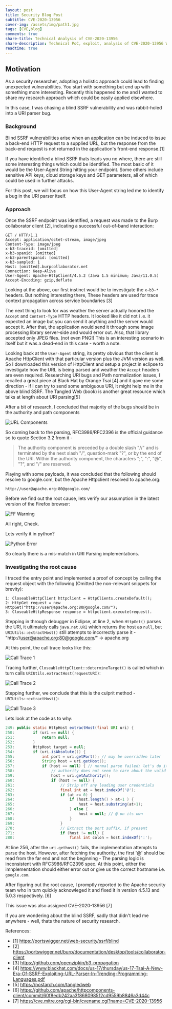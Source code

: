 ```yaml
---
layout: post
title: Security Blog Post 
subtitle: CVE-2020-13956
cover-img: /assets/img/path1.jpg
tags: [CVE,blog]
comments: true
share-title: Technical Analysis of CVE-2020-13956
share-description: Technical PoC, exploit, analysis of CVE-2020-13956 Written by Priyank
readtime: true
---
```


## Motivation
As a security researcher, adopting a holistic approach could lead to finding unexpected vulnerabilities. You start with something but end up with something more interesting. Recently this happened to me and I wanted to share my research approach which could be easily applied elsewhere. 

In this case, I was chasing a blind SSRF vulnerability and was rabbit-holed into a URI parser bug.

### Background

Blind SSRF vulnerabilities arise when an application can be induced to issue a back-end HTTP request to a supplied URL, but the response from the back-end request is not returned in the application's front-end response.[1]

If you have identified a blind SSRF thats leads you no where, there are still some interesting things which could be identified. The most basic of it would be the User-Agent String hitting your endpoint. Some others include sensitive API keys, cloud storage keys and GET parameters, all of which could be used in further attacks.

For this post, we will focus on how this User-Agent string led me to identify a bug in the URI parser itself. 

### Approach

Once the SSRF endpoint was identified, a request was made to the Burp collaborator client [2], indicating a successful out-of-band interaction: 

~~~
GET / HTTP/1.1
Accept: application/octet-stream, image/jpeg
Content-Type: image/jpeg
x-b3-traceid: [omitted]
x-b3-spanid: [omitted]
x-b3-parentspanid: [omitted]
x-b3-sampled: 1
Host: [omitted].burpcollaborator.net
Connection: Keep-Alive
User-Agent: Apache-HttpClient/4.5.2 (Java 1.5 minimum; Java/11.0.5)
Accept-Encoding: gzip,deflate 
~~~

Looking at the above, our first instinct would be to investigate the `x-b3-*` headers. But nothing interesting there, These headers are used for trace context propagation across service boundaries [3]

The next thing to look for was weather the server actually honored the `Accept` and `Content-Type` HTTP headers. It looked like it did not i .e. it expected an image but you can send it anything and the server would accept it. After that, the application would send it through some image processing library server-side and would error out. Also, that library accepted only JPEG files. (not even PNG!) This is an interesting scenario in itself but it was a dead-end in this case - worth a note.

Looking back at the `User-Agent` string, its pretty obvious that the client is Apache HttpClient with that particular version plus the JVM version as well. So I downloaded this version of HttpClient and setup a project in eclipse to investigate how the URL is being parsed and weather the `Accept` headers are even required. Researching URI bugs and Path normalization issues, I recalled a great piece at Black Hat by Orange Tsai [4] and it gave me some direction - if I can try to send some ambiguous URI, it might help me in the above blind SSRF. The Tangled Web (book) is another great resource which talks at length about URI parsing[5] 

After a bit of research, I concluded that majority of the bugs should be in the authority and path components

![URL Components](https://raw.githubusercontent.com/priyankn/priyankn.github.io/master/assets/img/URLComponents.JPG)

So coming back to the parsing, RFC3986/RFC2396 is the official guidance so to quote Section 3.2 from it - 

> The authority component is preceded by a double slash "//" and is terminated by the next slash "/", question-mark "?", or by the end of the URI.  Within the authority component, the characters ";", ":", "@", "?", and "/" are reserved.



Playing with some payloads, it was concluded that the following should resolve to google.com, but the Apache Httpclient resolved to apache.org: 

`http://user@apache.org:80@google.com/`

Before we find out the root cause, lets verify our assumption in the latest version of the Firefox browser:

![FF Warning](https://raw.githubusercontent.com/priyankn/priyankn.github.io/master/assets/img/FF_Warning.JPG)


All right, Check.

Lets verify it in python?

![Python Error](https://raw.githubusercontent.com/priyankn/priyankn.github.io/master/assets/img/urllib2_py.JPG)

So clearly there is a mis-match in URI Parsing implementations. 


### Investigating the root cause


I traced the entry point and implemented a proof of concept by calling the request object with the following (Omitted the non-relevant snippets for brevity):

~~~
1: CloseableHttpClient httpclient = HttpClients.createDefault();
2: HttpGet request = new HttpGet("http://user@apache.org:80@google.com/");
3: CloseableHttpResponse response = httpclient.execute(request). 
~~~

Stepping in through debugger in Eclipse, at line 2, when `HttpGet()` parses the URI, it ultimately calls `java.net.URI` which returns the host as `null`, but `URIUtils::extractHost()` still attempts to incorrectly parse it - "http://user@apache.org:80@google.com/"  -> apache.org

At this point, the call trace looks like this: 

![Call Trace 1](https://raw.githubusercontent.com/priyankn/priyankn.github.io/master/assets/img/calltrace1.JPG)

Tracing further, `CloseableHttpClient::determineTarget()` is called which in turn calls `URIUtils.extractHost(requestURI)`:

![Call Trace 2](https://raw.githubusercontent.com/priyankn/priyankn.github.io/master/assets/img/CallTRace2.JPG)

Stepping further, we conclude that this is the culprit method - `URIUtils::extractHost()`:

![Call Trace 3](https://raw.githubusercontent.com/priyankn/priyankn.github.io/master/assets/img/Call%20Trace%203.JPG)


Lets look at the code as to why: 

```java
249: public static HttpHost extractHost(final URI uri) {
250:        if (uri == null) {
251:            return null;
252:        }
253:        HttpHost target = null;
254:        if (uri.isAbsolute()) {
255:            int port = uri.getPort(); // may be overridden later
256:            String host = uri.getHost();
257:            if (host == null) { // normal parse failed; let's do it ourselves
258:                // authority does not seem to care about the valid character-set for host names
259:                host = uri.getAuthority();
260:                if (host != null) {
261:                    // Strip off any leading user credentials
262:                    final int at = host.indexOf('@');
263:                    if (at >= 0) {
264:                        if (host.length() > at+1 ) {
265:                            host = host.substring(at+1);                         //After fetching the authority, the first '@' should be read from the far end and not the beginning.
266:                        } else {
267:                            host = null; // @ on its own
268:                        }
269:                    }
270:                    // Extract the port suffix, if present
271:                    if (host != null) {
280:                        final int colon = host.indexOf(':');
```

At line 256, after the `uri.gethost()` fails, the implementation attempts to parse the host. However, after fetching the authority, the first '@' should be read from the far end and not the beginning - The parsing logic is inconsistent with RFC3986/RFC2396 spec. At this point, either the imnplementation should either error out or give us the correct hostname i.e. `google.com`.

After figuring out the root cause, I promptly reported to the Apache security team who in turn quickly acknowleged it and fixed it in version 4.5.13 and 5.0.3 respectively. [6]

This issue was also assigned CVE-2020-13956 [7]

If you are wondering about the blind SSRF, sadly that didn't lead me anywhere - well, thats the nature of security research.

References:
* [1] https://portswigger.net/web-security/ssrf/blind
* [2] https://portswigger.net/burp/documentation/desktop/tools/collaborator-client
* [3] https://github.com/openzipkin/b3-propagation
* [4] https://www.blackhat.com/docs/us-17/thursday/us-17-Tsai-A-New-Era-Of-SSRF-Exploiting-URL-Parser-In-Trending-Programming-Languages.pdf
* [5] https://nostarch.com/tangledweb
* [6] https://github.com/apache/httpcomponents-client/commit/60f8edb242aa3f868098512cd9559b8846a3d44c
* [7] https://cve.mitre.org/cgi-bin/cvename.cgi?name=CVE-2020-13956
